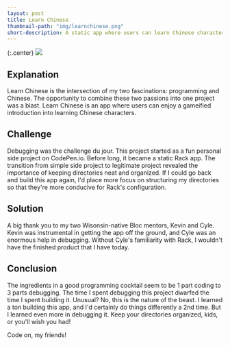 ```yaml
---
layout: post
title: Learn Chinese
thumbnail-path: "img/learnchinese.png"
short-description: A static app where users can learn Chinese characters then test their knowledge.
---
```


{:.center}
[<img src="/img/learnchinese.png">](https://github.com/tcburns24/learnchinese)

## Explanation

Learn Chinese is the intersection of my two fascinations: programming and Chinese. The opportunity to combine these two passions into one project was a blast. Learn Chinese is an app where users can enjoy a gameified introduction into learning Chinese characters.

## Challenge

Debugging was the challenge du jour. This project started as a fun personal side project on CodePen.io. Before long, it became a static Rack app. The transition from simple side project to legitimate project revealed the importance of keeping directories neat and organized. If I could go back and build this app again, I'd place more focus on structuring my directories so that they're more conducive for Rack's configuration.

## Solution

A big thank you to my two Wisonsin-native Bloc mentors, Kevin and Cyle. Kevin was instrumental in getting the app off the ground, and Cyle was an enormous help in debugging. Without Cyle's familiarity with Rack, I wouldn't have the finished product that I have today.

## Conclusion

The ingredients in a good programming cocktail seem to be 1 part coding to 3 parts debugging. The time I spent debugging this project dwarfed the time I spent building it. Unusual? No, this is the nature of the beast. I learned a ton building this app, and I'd certainly do things differently a 2nd time. But I learned even more in debugging it. Keep your directories organized, kids, or you'll wish you had!

Code on, my friends!

